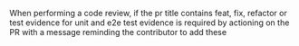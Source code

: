 When performing a code review, if the pr title contains feat, fix, refactor or test evidence for
unit and e2e test evidence is required by actioning on the PR with a message reminding the contributor
to add these